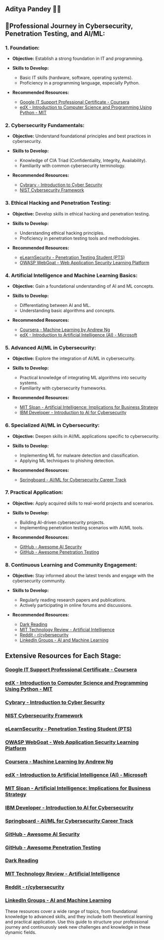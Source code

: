 ## Aditya Pandey 🧑‍💻

## 🚀Professional Journey in Cybersecurity, Penetration Testing, and AI/ML:

### 1. **Foundation:**
   - **Objective:** Establish a strong foundation in IT and programming.

   - **Skills to Develop:**
     - Basic IT skills (hardware, software, operating systems).
     - Proficiency in a programming language, especially Python.

   - **Recommended Resources:**
     - [Google IT Support Professional Certificate - Coursera](https://www.coursera.org/professional-certificates/google-it-support)
     - [edX - Introduction to Computer Science and Programming Using Python - MIT](https://www.edx.org/professional-certificate/introduction-to-computer-science-and-programming)

### 2. **Cybersecurity Fundamentals:**
   - **Objective:** Understand foundational principles and best practices in cybersecurity.

   - **Skills to Develop:**
     - Knowledge of CIA Triad (Confidentiality, Integrity, Availability).
     - Familiarity with common cybersecurity terminology.

   - **Recommended Resources:**
     - [Cybrary - Introduction to Cyber Security](https://www.cybrary.it/course/introduction-cyber-security/)
     - [NIST Cybersecurity Framework](https://www.nist.gov/cyberframework)

### 3. **Ethical Hacking and Penetration Testing:**
   - **Objective:** Develop skills in ethical hacking and penetration testing.

   - **Skills to Develop:**
     - Understanding ethical hacking principles.
     - Proficiency in penetration testing tools and methodologies.

   - **Recommended Resources:**
     - [eLearnSecurity - Penetration Testing Student (PTS)](https://www.elearnsecurity.com/course/penetration_testing/)
     - [OWASP WebGoat - Web Application Security Learning Platform](https://owasp.org/www-project-webgoat/)

### 4. **Artificial Intelligence and Machine Learning Basics:**
   - **Objective:** Gain a foundational understanding of AI and ML concepts.

   - **Skills to Develop:**
     - Differentiating between AI and ML.
     - Understanding basic algorithms and concepts.

   - **Recommended Resources:**
     - [Coursera - Machine Learning by Andrew Ng](https://www.coursera.org/learn/machine-learning)
     - [edX - Introduction to Artificial Intelligence (AI) - Microsoft](https://www.edx.org/professional-certificate/introduction-to-artificial-intelligence)

### 5. **Advanced AI/ML in Cybersecurity:**
   - **Objective:** Explore the integration of AI/ML in cybersecurity.

   - **Skills to Develop:**
     - Practical knowledge of integrating ML algorithms into security systems.
     - Familiarity with cybersecurity frameworks.

   - **Recommended Resources:**
     - [MIT Sloan - Artificial Intelligence: Implications for Business Strategy](https://executive.mit.edu/openenrollment/ai-machine-learning-business/)
     - [IBM Developer - Introduction to AI for Cybersecurity](https://developer.ibm.com/tutorials/apply-machine-learning-cybersecurity-1/)

### 6. **Specialized AI/ML in Cybersecurity:**
   - **Objective:** Deepen skills in AI/ML applications specific to cybersecurity.

   - **Skills to Develop:**
     - Implementing ML for malware detection and classification.
     - Applying ML techniques to phishing detection.

   - **Recommended Resources:**
     - [Springboard - AI/ML for Cybersecurity Career Track](https://www.springboard.com/workshops/cybersecurity/ai-ml-for-cybersecurity/)

### 7. **Practical Application:**
   - **Objective:** Apply acquired skills to real-world projects and scenarios.

   - **Skills to Develop:**
     - Building AI-driven cybersecurity projects.
     - Implementing penetration testing scenarios with AI/ML tools.

   - **Recommended Resources:**
     - [GitHub - Awesome AI Security](https://github.com/RandomAdversary/Awesome-AI-Security)
     - [GitHub - Awesome Penetration Testing](https://github.com/enaqx/awesome-pentest)

### 8. **Continuous Learning and Community Engagement:**
   - **Objective:** Stay informed about the latest trends and engage with the cybersecurity community.

   - **Skills to Develop:**
     - Regularly reading research papers and publications.
     - Actively participating in online forums and discussions.

   - **Recommended Resources:**
     - [Dark Reading](https://www.darkreading.com/)
     - [MIT Technology Review - Artificial Intelligence](https://www.technologyreview.com/topic/artificial-intelligence/)
     - [Reddit - r/cybersecurity](https://www.reddit.com/r/cybersecurity/)
     - [LinkedIn Groups - AI and Machine Learning](https://www.linkedin.com/groups/8440112/)

## Extensive Resources for Each Stage:

### [Google IT Support Professional Certificate - Coursera](https://www.coursera.org/professional-certificates/google-it-support)

### [edX - Introduction to Computer Science and Programming Using Python - MIT](https://www.edx.org/professional-certificate/introduction-to-computer-science-and-programming)

### [Cybrary - Introduction to Cyber Security](https://www.cybrary.it/course/introduction-cyber-security/)

### [NIST Cybersecurity Framework](https://www.nist.gov/cyberframework)

### [eLearnSecurity - Penetration Testing Student (PTS)](https://www.elearnsecurity.com/course/penetration_testing/)

### [OWASP WebGoat - Web Application Security Learning Platform](https://owasp.org/www-project-webgoat/)

### [Coursera - Machine Learning by Andrew Ng](https://www.coursera.org/learn/machine-learning)

### [edX - Introduction to Artificial Intelligence (AI) - Microsoft](https://www.edx.org/professional-certificate/introduction-to-artificial-intelligence)

### [MIT Sloan - Artificial Intelligence: Implications for Business Strategy](https://executive.mit.edu/openenrollment/ai-machine-learning-business/)

### [IBM Developer - Introduction to AI for Cybersecurity](https://developer.ibm.com/tutorials/apply-machine-learning-cybersecurity-1/)

### [Springboard - AI/ML for Cybersecurity Career Track](https://www.springboard.com/workshops/cybersecurity/ai-ml-for-cybersecurity/)

### [GitHub - Awesome AI Security](https://github.com/RandomAdversary/Awesome-AI-Security)

### [GitHub - Awesome Penetration Testing](https://github.com/enaqx/awesome-pentest)

### [Dark Reading](https://www.darkreading.com/)

### [MIT Technology Review - Artificial Intelligence](https://www.technologyreview.com/topic/artificial-intelligence/)

### [Reddit - r/cybersecurity](https://www.reddit.com/r/cybersecurity/)

### [LinkedIn Groups - AI and Machine Learning](https://www.linkedin.com/groups/8440112/)

These resources cover a wide range of topics, from foundational knowledge to advanced skills, and they include both theoretical learning and practical application. Use this guide to structure your professional journey and continuously seek new challenges and knowledge in these dynamic fields.
